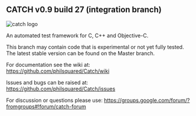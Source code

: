 ## CATCH v0.9 build 27 (integration branch)

![catch logo](https://raw.github.com/philsquared/Catch/Integration/catch-logo-small.png)

An automated test framework for C, C++ and Objective-C.

This branch may contain code that is experimental or not yet fully tested.
The latest stable version can be found on the Master branch.

For documentation see the wiki at:
	https://github.com/philsquared/Catch/wiki

Issues and bugs can be raised at:
	https://github.com/philsquared/Catch/issues
	
For discussion or questions please use:
	https://groups.google.com/forum/?fromgroups#!forum/catch-forum
